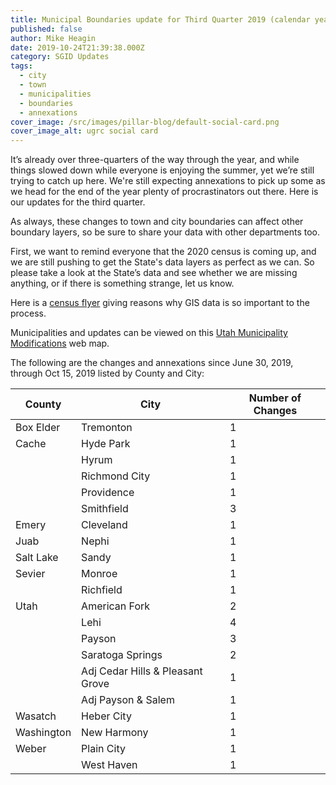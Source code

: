 ```yaml
---
title: Municipal Boundaries update for Third Quarter 2019 (calendar year)
published: false
author: Mike Heagin
date: 2019-10-24T21:39:38.000Z
category: SGID Updates
tags:
  - city
  - town
  - municipalities
  - boundaries
  - annexations
cover_image: /src/images/pillar-blog/default-social-card.png
cover_image_alt: ugrc social card
---
```


It’s already over three-quarters of the way through the year, and while things slowed down while everyone is enjoying the summer, yet we’re still trying to catch up here. We're still expecting annexations to pick up some as we head for the end of the year plenty of procrastinators out there. Here is our updates for the third quarter.

As always, these changes to town and city boundaries can affect other boundary layers, so be sure to share your data with other departments too.

First, we want to remind everyone that the 2020 census is coming up, and we are still pushing to get the State's data layers as perfect as we can. So please take a look at the State’s data and see whether we are missing anything, or if there is something strange, let us know.

Here is a [census flyer](https://www2.census.gov/geo/pdfs/partnerships/GEO_Program_Flyer.pdf) giving reasons why GIS data is so important to the process.

Municipalities and updates can be viewed on this [Utah Municipality Modifications](https://www.arcgis.com/home/webmap/viewer.html?webmap=c5ab7e0fcd514f1a9db6b8dad55bba63) web map.

The following are the changes and annexations since June 30, 2019, through Oct 15, 2019 listed by County and City:

| County     | City                             | Number of Changes |
| ---------- | -------------------------------- | ----------------- |
| Box Elder  | Tremonton                        | 1                 |
| Cache      | Hyde Park                        | 1                 |
|            | Hyrum                            | 1                 |
|            | Richmond City                    | 1                 |
|            | Providence                       | 1                 |
|            | Smithfield                       | 3                 |
| Emery      | Cleveland                        | 1                 |
| Juab       | Nephi                            | 1                 |
| Salt Lake  | Sandy                            | 1                 |
| Sevier     | Monroe                           | 1                 |
|            | Richfield                        | 1                 |
| Utah       | American Fork                    | 2                 |
|            | Lehi                             | 4                 |
|            | Payson                           | 3                 |
|            | Saratoga Springs                 | 2                 |
|            | Adj Cedar Hills & Pleasant Grove | 1                 |
|            | Adj Payson & Salem               | 1                 |
| Wasatch    | Heber City                       | 1                 |
| Washington | New Harmony                      | 1                 |
| Weber      | Plain City                       | 1                 |
|            | West Haven                       | 1                 |
